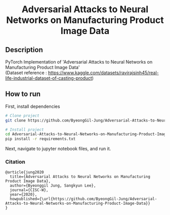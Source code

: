 <div align="center">    
 
# Adversarial Attacks to Neural Networks on Manufacturing Product Image Data     

[//]: # ([![Paper]&#40;http://img.shields.io/badge/paper-arxiv.1001.2234-B31B1B.svg&#41;]&#40;https://www.nature.com/articles/nature14539&#41;)

[//]: # ([![Conference]&#40;http://img.shields.io/badge/NeurIPS-2019-4b44ce.svg&#41;]&#40;https://papers.nips.cc/book/advances-in-neural-information-processing-systems-31-2018&#41;)

[//]: # ([![Conference]&#40;http://img.shields.io/badge/ICLR-2019-4b44ce.svg&#41;]&#40;https://papers.nips.cc/book/advances-in-neural-information-processing-systems-31-2018&#41;)

[//]: # ([![Conference]&#40;http://img.shields.io/badge/AnyConference-year-4b44ce.svg&#41;]&#40;https://papers.nips.cc/book/advances-in-neural-information-processing-systems-31-2018&#41;  )
[//]: # (<!--)

[//]: # (ARXIV   )

[//]: # ([![Paper]&#40;http://img.shields.io/badge/arxiv-math.co:1480.1111-B31B1B.svg&#41;]&#40;https://www.nature.com/articles/nature14539&#41;)

[//]: # (-->)

[//]: # (![CI testing]&#40;https://github.com/PyTorchLightning/deep-learning-project-template/workflows/CI%20testing/badge.svg?branch=master&event=push&#41;)


<!--  
Conference   
-->   
</div>
 
## Description   
PyTorch Implementation of 'Adversarial Attacks to Neural Networks on Manufacturing Product Image Data'  
(Dataset reference : https://www.kaggle.com/datasets/ravirajsinh45/real-life-industrial-dataset-of-casting-product)

## How to run   
First, install dependencies   
```bash
# Clone project   
git clone https://github.com/ByeongGil-Jung/Adversarial-Attacks-to-Neural-Networks-on-Manufacturing-Product-Image-Data.git

# Install project   
cd Adversarial-Attacks-to-Neural-Networks-on-Manufacturing-Product-Image-Data
pip install -r requirements.txt
 ```    
Next, navigate to jupyter notebook files, and run it.   

### Citation   
```
@article{jung2020
  title={Adversarial Attacks to Neural Networks on Manufacturing Product Image Data},
  author={Byeonggil Jung, Sangkyun Lee},
  journal={CISC-W},
  year={2020},
  howpublished={\url{https://github.com/ByeongGil-Jung/Adversarial-Attacks-to-Neural-Networks-on-Manufacturing-Product-Image-Data}}
}
```   
